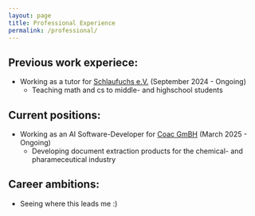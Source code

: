```yaml
---
layout: page
title: Professional Experience
permalink: /professional/
---
```


## Previous work experiece:
- Working as a tutor for [Schlaufuchs e.V.](https://schlaufuchs-berlin.de/) (September 2024 - Ongoing)
    - Teaching math and cs to middle- and highschool students 

## Current positions:
- Working as an AI Software-Developer for [Coac GmBH](https://www.coac.de/) (March 2025 - Ongoing)
    - Developing document extraction products for the chemical- and pharameceutical industry

## Career ambitions:
- Seeing where this leads me :)
